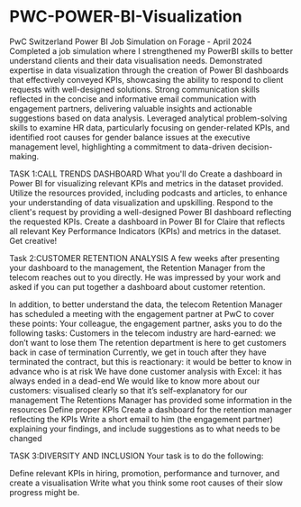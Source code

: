 # PWC-POWER-BI-Visualization
PwC Switzerland Power BI Job Simulation on Forage - April 2024
Completed a job simulation where I strengthened my PowerBI skills to better understand clients and their data visualisation needs.
Demonstrated expertise in data visualization through the creation of Power BI dashboards that effectively conveyed KPIs, showcasing the ability to respond to client requests with well-designed solutions.
Strong communication skills reflected in the concise and informative email communication with engagement partners, delivering valuable insights and actionable suggestions based on data analysis.
Leveraged analytical problem-solving skills to examine HR data, particularly focusing on gender-related KPIs, and identified root causes for gender balance issues at the executive management level, highlighting a commitment to data-driven decision-making.
 

TASK 1:CALL TRENDS DASHBOARD
What you'll do
Create a dashboard in Power BI for visualizing relevant KPIs and metrics in the dataset provided.
Utilize the resources provided, including podcasts and articles, to enhance your understanding of data visualization and upskilling.
Respond to the client's request by providing a well-designed Power BI dashboard reflecting the requested KPIs.
Create a dashboard in Power BI for Claire that reflects all relevant Key Performance Indicators (KPIs) and metrics in the dataset. Get creative! 

Task 2:CUSTOMER RETENTION ANALYSIS
A few weeks after presenting your dashboard to the management, the Retention Manager from the telecom reaches out to you directly. He was impressed by your work and asked if you can put together a dashboard about customer retention.

In addition, to better understand the data, the telecom Retention Manager has scheduled a meeting with the engagement partner at PwC to cover these points:
Your colleague, the engagement partner, asks you to do the following tasks:
Customers in the telecom industry are hard-earned: we don’t want to lose them
The retention department is here to get customers back in case of termination 
Currently, we get in touch after they have terminated the contract, but this is reactionary: it would be better to know in advance who is at risk 
We  have done customer analysis with Excel: it has always ended in a dead-end
We would like to know more about our customers: visualised clearly so that it’s self-explanatory for our management
The Retentions Manager has provided some information in the resources
Define proper KPIs
Create a dashboard for the retention manager reflecting the KPIs
Write a short email to him (the engagement partner) explaining your findings, and include suggestions as to what needs to be changed

TASK 3:DIVERSITY AND INCLUSION
Your task is to do the following:

Define relevant KPIs in hiring, promotion, performance and turnover, and create a visualisation
Write what you think some root causes of their slow progress might be.


